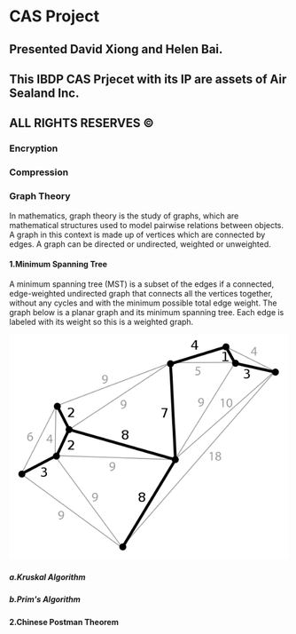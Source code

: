 # CAS Project 
## Presented David Xiong and Helen Bai. 
## This IBDP CAS Prjecet with its IP are assets of Air Sealand Inc.
## ALL RIGHTS RESERVES ©

### Encryption

### Compression

### Graph Theory

In mathematics, graph theory is the study of graphs, which are mathematical structures used to model pairwise relations between objects. A graph in this context is made up of vertices which are connected by edges. A graph can be directed or undirected, weighted or unweighted. 

#### 1.Minimum Spanning Tree

A minimum spanning tree (MST) is a subset of the edges if a connected, edge-weighted undirected graph that connects all the vertices together, without any cycles and with the minimum possible total edge weight. The graph below is a planar graph and its minimum spanning tree. Each edge is labeled with its weight so this is a weighted graph. 

![Planar Graph](600px-Minimum_spanning_tree.png)

##### a.Kruskal Algorithm

##### b.Prim's Algorithm

#### 2.Chinese Postman Theorem


